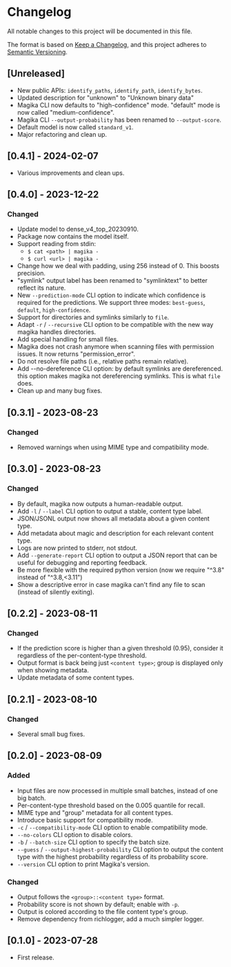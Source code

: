 # Changelog

All notable changes to this project will be documented in this file.

The format is based on [Keep a Changelog](https://keepachangelog.com/en/1.0.0/),
and this project adheres to [Semantic Versioning](https://semver.org/spec/v2.0.0.html).

## [Unreleased]

- New public APIs: `identify_paths`, `identify_path`, `identify_bytes`.
- Updated description for "unknown" to "Unknown binary data"
- Magika CLI now defaults to "high-confidence" mode. "default" mode is now called "medium-confidence".
- Magika CLI `--output-probability` has been renamed to `--output-score`.
- Default model is now called `standard_v1`.
- Major refactoring and clean up.

## [0.4.1] - 2024-02-07

- Various improvements and clean ups.


## [0.4.0] - 2023-12-22

### Changed

- Update model to dense_v4_top_20230910.
- Package now contains the model itself.
- Support reading from stdin:
  - `$ cat <path> | magika -`
  - `$ curl <url> | magika -`
- Change how we deal with padding, using 256 instead of 0. This boosts precision.
- "symlink" output label has been renamed to "symlinktext" to better reflect its nature.
- New `--prediction-mode` CLI option to indicate which confidence is required
  for the predictions. We support three modes: `best-guess`, `default`,
  `high-confidence`.
- Support for directories and symlinks similarly to `file`.
- Adapt `-r` / `--recursive` CLI option to be compatible with the new way magika
  handles directories.
- Add special handling for small files.
- Magika does not crash anymore when scanning files with permission
  issues. It now returns "permission_error".
- Do not resolve file paths (i.e., relative paths remain relative).
- Add --no-dereference CLI option: by default symlinks are dereferenced.
  this option makes magika not dereferencing symlinks. This is what `file` does.
- Clean up and many bug fixes.


## [0.3.1] - 2023-08-23

### Changed

- Removed warnings when using MIME type and compatibility mode.


## [0.3.0] - 2023-08-23

### Changed

- By default, magika now outputs a human-readable output.
- Add `-l` / `--label` CLI option to output a stable, content type label.
- JSON/JSONL output now shows all metadata about a given content type.
- Add metadata about magic and description for each relevant content type.
- Logs are now printed to stderr, not stdout.
- Add `--generate-report` CLI option to output a JSON report that can be useful for debugging and reporting feedback.
- Be more flexible with the required python version (now we require "^3.8" instead of "^3.8,<3.11")
- Show a descriptive error in case magika can't find any file to scan (instead of silently exiting).


## [0.2.2] - 2023-08-11

### Changed

- If the prediction score is higher than a given threshold (0.95), consider it
  regardless of the per-content-type threshold.
- Output format is back being just `<content type>`; group is displayed only
  when showing metadata.
- Update metadata of some content types.


## [0.2.1] - 2023-08-10

### Changed

- Several small bug fixes.


## [0.2.0] - 2023-08-09

### Added

- Input files are now processed in multiple small batches, instead of one big batch.
- Per-content-type threshold based on the 0.005 quantile for recall.
- MIME type and "group" metadata for all content types.
- Introduce basic support for compatibility mode.
- `-c` / `--compatibility-mode` CLI option to enable compatibility mode.
- `--no-colors` CLI option to disable colors.
- `-b` / `--batch-size` CLI option to specify the batch size.
- `--guess` / `--output-highest-probability` CLI option to output the content type with the highest probability regardless of its probability score.
- `--version` CLI option to print Magika's version.

### Changed

- Output follows the `<group>::<content type>` format.
- Probability score is not shown by default; enable with `-p`.
- Output is colored according to the file content type's group.
- Remove dependency from richlogger, add a much simpler logger.


## [0.1.0] - 2023-07-28

- First release.
